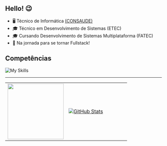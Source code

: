 ## Hello! 😉
- 🖥️ Técnico de Informática [(CONSAUDE)](https://www.consaude.org.br/)
- 🎓 Técnico em Desenvolvimento de Sistemas (ETEC)
- 🎓 Cursando Desenvolvimento de Sistemas Multiplataforma (FATEC)
- 🌱 Na jornada para se tornar Fullstack!

## Competências
![My Skills](https://go-skill-icons.vercel.app/api/icons?i=html,css,js,php,cs,mysql,git,notion,latex)

<hr>

<table>
  <tr>
    <td width="50%">
      <a href="https://github.com/guilhermexmada/guilhermexmada">
<img height="180em" src="https://github-readme-stats.vercel.app/api/top-langs/?username=guilhermexmada&layout=compact&langs_count=7&theme=dracula"/>
</a>
    </td>
    <td width="50%">
      <a href="https://github.com/guilhermexmada/guilhermexmada">
<img align="center" src="https://github-readme-stats.vercel.app/api?username=guilhermexmada&show_icons=true&line_height=27&theme=dracula" alt="GitHub Stats"/>
</a>
    </td>
  </tr>
</table>
